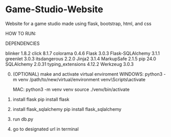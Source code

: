# Game-Studio-Website
Website for a game studio made using flask, bootstrap, html, and css

HOW TO RUN:

DEPENDENCIES

blinker           1.8.2
click             8.1.7
colorama          0.4.6
Flask             3.0.3
Flask-SQLAlchemy  3.1.1
greenlet          3.0.3
itsdangerous      2.2.0
Jinja2            3.1.4
MarkupSafe        2.1.5
pip               24.0
SQLAlchemy        2.0.31
typing_extensions 4.12.2
Werkzeug          3.0.3

0. (OPTIONAL) make and activate virtual enviroment
    WINDOWS: 
        python3 -m venv /path/to/new/virtual/environment
        venv\Scripts\activate

    MAC:
        python3 -m venv venv
        source ./venv/bin/activate 
    
1. install flask
    pip install flask
2. install flask_sqlalchemy
    pip install flask_sqlalchemy
3. run db.py
4. go to designated url in terminal
        
